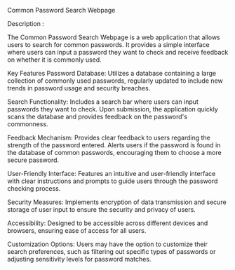 Common Password Search Webpage

Description :

The Common Password Search Webpage is a web application that allows users to search for common passwords. It provides a simple interface where users can input a password they want to check and receive feedback on whether it is commonly used.

Key Features
Password Database: Utilizes a database containing a large collection of commonly used passwords, regularly updated to include new trends in password usage and security breaches.

Search Functionality: Includes a search bar where users can input passwords they want to check. Upon submission, the application quickly scans the database and provides feedback on the password's commonness.

Feedback Mechanism: Provides clear feedback to users regarding the strength of the password entered. Alerts users if the password is found in the database of common passwords, encouraging them to choose a more secure password.

User-Friendly Interface: Features an intuitive and user-friendly interface with clear instructions and prompts to guide users through the password checking process.

Security Measures: Implements encryption of data transmission and secure storage of user input to ensure the security and privacy of users.

Accessibility: Designed to be accessible across different devices and browsers, ensuring ease of access for all users.

Customization Options: Users may have the option to customize their search preferences, such as filtering out specific types of passwords or adjusting sensitivity levels for password matches.
